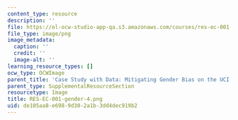 ```yaml
---
content_type: resource
description: ''
file: https://ol-ocw-studio-app-qa.s3.amazonaws.com/courses/res-ec-001-exploring-fairness-in-machine-learning-for-international-development-spring-2020/de105aa8e6989d302a1b3dd4dec919b2_RES-EC-001-gender-4.png
file_type: image/png
image_metadata:
  caption: ''
  credit: ''
  image-alt: ''
learning_resource_types: []
ocw_type: OCWImage
parent_title: 'Case Study with Data: Mitigating Gender Bias on the UCI Adult Database'
parent_type: SupplementalResourceSection
resourcetype: Image
title: RES-EC-001-gender-4.png
uid: de105aa8-e698-9d30-2a1b-3dd4dec919b2
---
```

